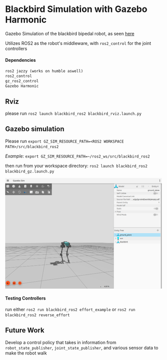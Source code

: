 # Blackbird Simulation with Gazebo Harmonic

Gazebo Simulation of the blackbird bipedal robot, as seen [here](https://hackaday.io/project/160882-blackbird-bipedal-robot)

Utilizes ROS2 as the robot's middleware, with `ros2_control` for the joint controllers

####  Dependencies

```
ros2 jazzy (works on humble aswell)
ros2_control
gz_ros2_control
Gazebo Harmonic
```

## Rviz

please run `ros2 launch blackbird_ros2 blackbird_rviz.launch.py` 

## Gazebo simulation
Please run `export GZ_SIM_RESOURCE_PATH=<ROS2 WORKSPACE PATH>/src/blackbird_ros2`

*Example:* `export GZ_SIM_RESOURCE_PATH=~/ros2_ws/src/blackbird_ros2`

then run from your workspace directory: 
`ros2 launch blackbird_ros2 blackbird_gz.launch.py`

![blackbird in gazebo simulation](images/blackbird_gz.png)

#### Testing Controllers

run either `ros2 run blackbird_ros2 effort_example` 
or `ros2 run blackbird_ros2 reverse_effort`

## Future Work

Develop a control policy that takes in information from `robot_state_publisher`, `joint_state_publisher`, and various sensor data to make the robot walk
